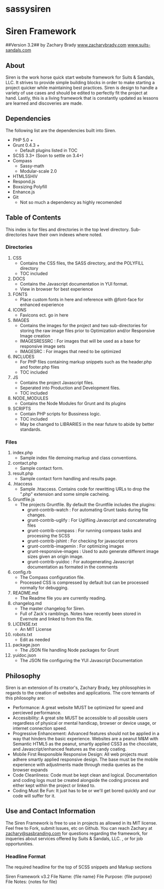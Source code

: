 sassysiren
==========

# Siren Framework # 
##Version 3.2##
by Zachary Brady
www.zacharybrady.com
www.suits-sandals.com


## About ##
Siren is the work horse quick start website framework for Suits & Sandals, LLC. It strives to provide simple building blocks in order to make starting a project quicker while maintaining best practices. Siren is design to handle a variety of use cases and should be edited to perfectly fit the project at hand. Lastly, this is a living framework that is constantly updated as lessons are learned and discoveries are made.


## Dependencies ##
The following list are the dependencies built into Siren.

- PHP 5.0 +
- Grunt 0.4.3 +
	- Default plugins listed in TOC
- SCSS 3.3+ (Soon to settle on 3.4+)
- Compass 
	- Sassy-math
	- Modular-scale 2.0
- HTML5SHIV
- Respond.js
- Boxsizing Polyfill
- Enhance.js
- Git
	- Not so much a dependency as highly recomended


## Table of Contents ##
This index is for files and directories in the top level directory. Sub-directories have their own indexes where noted.

### Directories ###
1. CSS
	- Contains the CSS files, the SASS directory, and the POLYFILL directory
	- TOC included
2. DOCS
	- Contains the Javascript documentation in YUI format.
	- View in browser for best experience
3. FONTS
	- Place custom fonts in here and reference with @font-face for enhanced experience
4. ICONS
	- Favicons ect. go in here
5. IMAGES
	- Contains the images for the project and two sub-directories for storing the raw image files prior to Optimization and/or Responsive Image creation
	- IMAGESRESSRC : For images that will be used as a base for responsive image sets
	- IMAGESRC : For images that need to be optimized
6. INCLUDES
	- For PHP files containing markup snippets such as the header.php and footer.php files
	- TOC included
7. JS
	- Contains the project Javascript files. 
	- Seperated into Production and Development files.
	- TOC included
8. NODE_MODULES
	- Contains the Node Modules for Grunt and its plugins
9. SCRIPTS
	- Contain PHP scripts for Bussiness logic.
	- TOC included
	- May be changed to LIBRARIES in the near future to abide by better standards.

### Files ###
1. index.php
	- Sample index file demoing markup and class conventions.
2. contact.php
	- Sample contact form.
3. result.php
	- Sample contact form handling and results page.
4. .htaccess
	- Sample .htaccess. Contains code for rewritting URLs to drop the ".php" extension and some simple cacheing. 
5. Gruntfile.js
	- The projects Gruntfile. By default the Gruntfile includes the plugins:
		- grunt-contrib-watch : For automating Grunt tasks during file changes.
		- grunt-contrib-uglify : For Uglifiing Javascript and concatenating files
		- grunt-contrib-compass : For running compass tasks and processing the SCSS
		- grunt-contrib-jshint : For checking for javascript errors
		- grunt-contrib-imagemin : For optimizing images
		- grunt-responsive-images : Used to auto generate different image sizes given an origin image.
		- grunt-contrib-yuidoc : For autogenerating Javascript documentation as formated in the comments
6. config.rb 
	- The Compass configuration file.
	- Processed CSS is compressed by default but can be processed normally for debugging.
7. README.md
	- The Readme file you are currently reading.
8. changelog.md
	- The master changelog for Siren.
	- Full of Zack's ramblings. Notes have recently been stored in Evernote and linked to from this file.
9. LICENSE.txt
	- An MIT License
10. robots.txt
	- Edit as needed
11. package.json
	- The JSON file handling Node packages for Grunt
12. yuidoc.json
	- The JSON file configuring the YUI Javascript Documentation


## Philosophy ##
Siren is an extension of its creator's, Zachary Brady, key philosophies in regards to the creation of websites and applications. The core tennants of this philosophy are:

- Performance: A great website MUST be optimized for speed and percieved performance.
- Accessibility: A great site MUST be accessible to all possible users regardless of physical or mental handicap, browser or device usage, or internet connection speed. 
- Progressive Enhancement: Advanced features should not be applied in a way that hinders the basic experience. Websites are a peanut M&M with Semantic HTML5 as the peanut, smartly applied CSS3 as the chocolate, and Javascript/enhanced features as the candy coating.
- Mobile First Responsible Responsive Design: All web projects must adhere smartly applied responsive design. The base must be the mobile experience with adjustments made through media queries as the browser expands
- Code Cleanliness: Code must be kept clean and logical. Documentation and coding logs must be created alongside the coding process and either kept within the project or linked to.
- Coding Must Be Fun: It just has to be or we'll get bored quickly and our code will suffer for it.


## Use and Contact Information ##
The Siren Framework is free to use in projects as allowed in its MIT license. Feel free to Fork, submit Issues, etc on Github.
You can reach Zachary at zachary@sasbranding.com for questions regarding the framework, for inqueries about services offered by Suits & Sandals, LLC. , or for job opportunities.


### Headline Format ###
The required headline for the top of SCSS snippets and Markup sections

Siren Framework v3.2
File Name: {file name}
File Purpose: {file purpose}
File Notes: {notes for file}